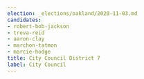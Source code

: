 ```yaml
---
election: _elections/oakland/2020-11-03.md
candidates:
- robert-bob-jackson
- treva-reid
- aaron-clay
- marchon-tatmon
- marcie-hodge
title: City Council District 7
label: City Council
---
```

